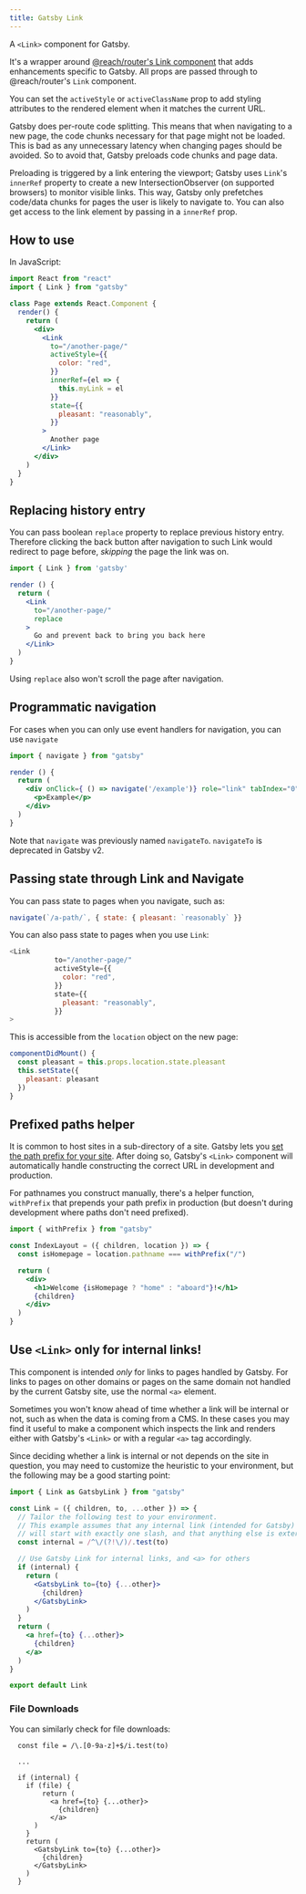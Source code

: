 ```yaml
---
title: Gatsby Link
---
```


A `<Link>` component for Gatsby.

It's a wrapper around
[@reach/router's Link component](https://reach.tech/router/api/Link)
that adds enhancements specific to Gatsby. All props are passed through to @reach/router's `Link` component.

You can set the `activeStyle` or `activeClassName` prop to add styling
attributes to the rendered element when it matches the current URL.

Gatsby does per-route code splitting. This means that when navigating to a new
page, the code chunks necessary for that page might not be loaded. This is bad as
any unnecessary latency when changing pages should be avoided. So to avoid that,
Gatsby preloads code chunks and page data.

Preloading is triggered by a link entering the viewport; Gatsby uses
`Link`'s `innerRef` property to create a new IntersectionObserver (on
supported browsers) to monitor visible links. This way, Gatsby only prefetches
code/data chunks for pages the user is likely to navigate to. You can also get
access to the link element by passing in a `innerRef` prop.

## How to use

In JavaScript:

```jsx
import React from "react"
import { Link } from "gatsby"

class Page extends React.Component {
  render() {
    return (
      <div>
        <Link
          to="/another-page/"
          activeStyle={{
            color: "red",
          }}
          innerRef={el => {
            this.myLink = el
          }}
          state={{
            pleasant: "reasonably",
          }}
        >
          Another page
        </Link>
      </div>
    )
  }
}
```

## Replacing history entry

You can pass boolean `replace` property to replace previous history entry.
Therefore clicking the back button after navigation to such Link would redirect
to page before, _skipping_ the page the link was on.

```jsx
import { Link } from 'gatsby'

render () {
  return (
    <Link
      to="/another-page/"
      replace
    >
      Go and prevent back to bring you back here
    </Link>
  )
}
```

Using `replace` also won't scroll the page after navigation.

## Programmatic navigation

For cases when you can only use event handlers for navigation, you can use `navigate`

```jsx
import { navigate } from "gatsby"

render () {
  return (
    <div onClick={ () => navigate('/example')} role="link" tabIndex="0" onKeyUp={this.handleKeyUp}>
      <p>Example</p>
    </div>
  )
}
```



Note that `navigate` was previously named `navigateTo`. `navigateTo` is deprecated in Gatsby v2.

## Passing state through Link and Navigate

You can pass state to pages when you navigate, such as:

```javascript
navigate(`/a-path/`, { state: { pleasant: `reasonably` }}
```


You can also pass state to pages when you use `Link`:

```javascript
<Link
           to="/another-page/"
           activeStyle={{
             color: "red",
           }}
           state={{
             pleasant: "reasonably",
           }}
>
```

This is accessible from the `location` object on the new page:

```javascript
componentDidMount() {
  const pleasant = this.props.location.state.pleasant
  this.setState({
    pleasant: pleasant
  })
}
```


## Prefixed paths helper

It is common to host sites in a sub-directory of a site. Gatsby lets you [set
the path prefix for your site](/docs/path-prefix/). After doing so, Gatsby's `<Link>` component will automatically handle constructing the correct URL in development and production.

For pathnames you construct manually, there's a helper function, `withPrefix` that prepends your path prefix in production (but doesn't during development where paths don't need prefixed).

```jsx
import { withPrefix } from "gatsby"

const IndexLayout = ({ children, location }) => {
  const isHomepage = location.pathname === withPrefix("/")

  return (
    <div>
      <h1>Welcome {isHomepage ? "home" : "aboard"}!</h1>
      {children}
    </div>
  )
}
```

## Use `<Link>` only for internal links!

This component is intended _only_ for links to pages handled by Gatsby. For links to pages on other domains or pages on the same domain not handled by the current Gatsby site, use the normal `<a>` element.

Sometimes you won't know ahead of time whether a link will be internal or not,
such as when the data is coming from a CMS.
In these cases you may find it useful to make a component which inspects the
link and renders either with Gatsby's `<Link>` or with a regular `<a>` tag
accordingly.

Since deciding whether a link is internal or not depends on the site in
question, you may need to customize the heuristic to your environment, but the
following may be a good starting point:

```jsx
import { Link as GatsbyLink } from "gatsby"

const Link = ({ children, to, ...other }) => {
  // Tailor the following test to your environment.
  // This example assumes that any internal link (intended for Gatsby)
  // will start with exactly one slash, and that anything else is external.
  const internal = /^\/(?!\/)/.test(to)

  // Use Gatsby Link for internal links, and <a> for others
  if (internal) {
    return (
      <GatsbyLink to={to} {...other}>
        {children}
      </GatsbyLink>
    )
  }
  return (
    <a href={to} {...other}>
      {children}
    </a>
  )
}

export default Link
```

### File Downloads

You can similarly check for file downloads:

```
  const file = /\.[0-9a-z]+$/i.test(to)

  ...

  if (internal) {
    if (file) {
        return (
          <a href={to} {...other}>
            {children}
          </a>
      )
    }
    return (
      <GatsbyLink to={to} {...other}>
        {children}
      </GatsbyLink>
    )
  }
```
